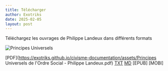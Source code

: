 ```yaml
---
title: Télécharger
author: Exotriks
date: 2025-02-05
layout: post
---
```


Téléchargez les ouvrages de Philippe Landeux dans différents formats


![Principes Universels](https://exotriks.github.io/civisme-documentation/assets/images/covers/recto/couverture_principes_universels_de_l_ordre_social_philippe_landeux_recto_648x960.jpg "Principes Universels De L'Ordre Social - Philippe Landeux")

[PDF](https://exotriks.github.io/civisme-documentation/assets/Principes Universels de l'Ordre Social - Philippe Landeux.pdf) [TXT](https://exotriks.github.io/civisme-documentation/assets/principes_universels_de_l_ordre_social_philippe_landeux.txt) [MD](https://exotriks.github.io/civisme-documentation/assets/principes_universels_de_l_ordre_social_philippe_landeux.md) [EPUB] [MOBI]
